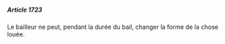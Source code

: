 ##### Article 1723

Le bailleur ne peut, pendant la durée du bail, changer la forme de la chose louée.

